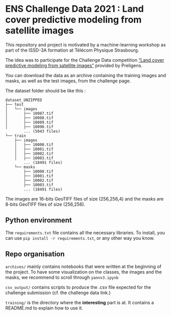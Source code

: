 # ENS Challenge Data 2021 : Land cover predictive modeling from satellite images

This repository and project is motivated by a machine-learning workshop as part of the ISSD-3A formation at Télécom Physique Strasbourg. 

The idea was to participate for the Challenge Data competition [“Land cover predictive modeling from satellite images”](https://challengedata.ens.fr/challenges/48) provided by Preligens.

You can download the data as an archive containing the training images and masks, as well as the test images, from the challenge page.

The dataset folder should be like this :
```
dataset_UNZIPPED
├── test
│   └── images
│       ├── 10087.tif
│       ├── 10088.tif
│       ├── 10089.tif
│       ├── 10090.tif
        ... (5043 files)
└── train
    ├── images
    │   ├── 10000.tif
    │   ├── 10001.tif
    │   ├── 10002.tif
    │   ├── 10003.tif
        ... (18491 files)
    └── masks
        ├── 10000.tif
        ├── 10001.tif
        ├── 10002.tif
        ├── 10003.tif
        ... (18491 files)
```
The images are 16-bits GeoTIFF files of size (256,256,4) and the masks are 8-bits GeoTIFF files of size (256,256).

## Python environment

The `requirements.txt` file contains all the necessary libraries. To install, you can use `pip install -r requirements.txt`, or any other way you know. 

## Repo organisation

`archives/` mainly contains notebooks that were written at the beginning of the project. To have some visualization on the classes, the images and the masks, we recommend to scroll through `yannv3.ipynb`

`csv_output/` contains scripts to produce the .csv file expected for the challenge submission (cf. the challenge data link.)

`training/` is the directory where the **interesting** part is at. It contains a README.md to explain how to use it. 